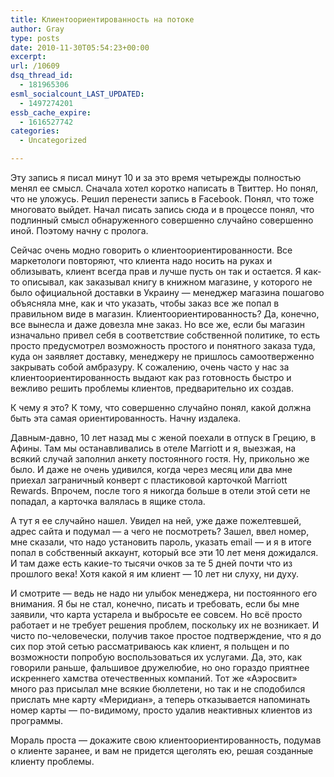 ```yaml
---
title: Клиентоориентированность на потоке
author: Gray
type: posts
date: 2010-11-30T05:54:23+00:00
excerpt:
url: /10609
dsq_thread_id:
  - 181965306
esml_socialcount_LAST_UPDATED:
  - 1497274201
essb_cache_expire:
  - 1616527742
categories:
  - Uncategorized

---
```








Эту запись я писал минут 10 и за это время четырежды полностью менял ее смысл. Сначала хотел коротко написать в Твиттер. Но понял, что не уложусь. Решил перенести запись в Facebook. Понял, что тоже многовато выйдет. Начал писать запись сюда и в процессе понял, что подлинный смысл обнаруженного совершенно случайно совершенно иной. Поэтому начну с пролога.

Сейчас очень модно говорить о клиентоориентированности. Все маркетологи повторяют, что клиента надо носить на руках и облизывать, клиент всегда прав и лучше пусть он так и остается. Я как-то описывал, как заказывал книгу в книжном магазине, у которого не было официальной доставки в Украину — менеджер магазина пошагово объясняла мне, как и что указать, чтобы заказ все же попал в правильном виде в магазин. Клиентоориентированность? Да, конечно, все вынесла и даже довезла мне заказ. Но все же, если бы магазин изначально привел себя в соответствие собственной политике, то есть просто предусмотрел возможность простого и понятного заказа туда, куда он заявляет доставку, менеджеру не пришлось самоотверженно закрывать собой амбразуру. К сожалению, очень часто у нас за клиентоориентированность выдают как раз готовность быстро и вежливо решить проблемы клиентов, предварительно их создав.

К чему я это? К тому, что совершенно случайно понял, какой должна быть эта самая ориентированность. Начну издалека.

Давным-давно, 10 лет назад мы с женой поехали в отпуск в Грецию, в Афины. Там мы останавливались в отеле Marriott и я, выезжая, на всякий случай заполнил анкету постоянного гостя. Ну, прикольно же было. И даже не очень удивился, когда через месяц или два мне приехал заграничный конверт с пластиковой карточкой Marriott Rewards. Впрочем, после того я никогда больше в отели этой сети не попадал, а карточка валялась в ящике стола.

А тут я ее случайно нашел. Увидел на ней, уже даже пожелтевшей, адрес сайта и подумал — а чего не посмотреть? Зашел, ввел номер, мне сказали, что надо установить пароль, указать email — и я в итоге попал в собственный аккаунт, который все эти 10 лет меня дожидался. И там даже есть какие-то тысячи очков за те 5 дней почти что из прошлого века! Хотя какой я им клиент — 10 лет ни слуху, ни духу.

И смотрите — ведь не надо ни улыбок менеджера, ни постоянного его внимания. Я бы не стал, конечно, писать и требовать, если бы мне заявили, что карта устарела и выбросьте ее совсем. Но всё просто работает и не требует решения проблем, поскольку их не возникает. И чисто по-человечески, получив такое простое подтверждение, что я до сих пор этой сетью рассматриваюсь как клиент, я польщен и по возможности попробую воспользоваться их услугами. Да, это, как говорили раньше, фальшивое дружелюбие, но оно гораздо приятнее искреннего хамства отечественных компаний. Тот же &#171;Аэросвит&#187; много раз присылал мне всякие бюллетени, но так и не сподобился прислать мне карту &#171;Меридиан&#187;, а теперь отказывается напоминать номер карты — по-видимому, просто удалив неактивных клиентов из программы.

Мораль проста — докажите свою клиентоориентированность, подумав о клиенте заранее, и вам не придется щеголять ею, решая созданные клиенту проблемы.